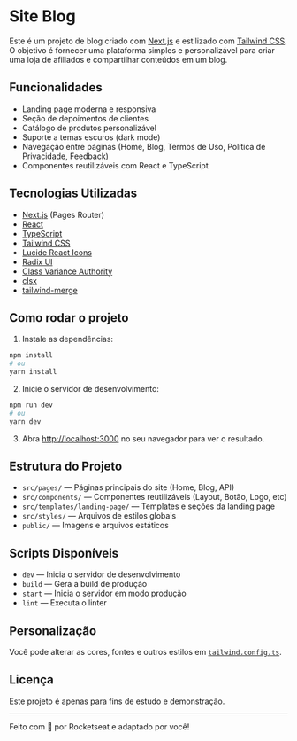 # Site Blog

Este é um projeto de blog criado com [Next.js](https://nextjs.org/) e estilizado com [Tailwind CSS](https://tailwindcss.com/). O objetivo é fornecer uma plataforma simples e personalizável para criar uma loja de afiliados e compartilhar conteúdos em um blog.

## Funcionalidades

- Landing page moderna e responsiva
- Seção de depoimentos de clientes
- Catálogo de produtos personalizável
- Suporte a temas escuros (dark mode)
- Navegação entre páginas (Home, Blog, Termos de Uso, Política de Privacidade, Feedback)
- Componentes reutilizáveis com React e TypeScript

## Tecnologias Utilizadas

- [Next.js](https://nextjs.org/) (Pages Router)
- [React](https://react.dev/)
- [TypeScript](https://www.typescriptlang.org/)
- [Tailwind CSS](https://tailwindcss.com/)
- [Lucide React Icons](https://lucide.dev/)
- [Radix UI](https://www.radix-ui.com/)
- [Class Variance Authority](https://cva.style/)
- [clsx](https://github.com/lukeed/clsx)
- [tailwind-merge](https://tailwind-merge.vercel.app/)

## Como rodar o projeto

1. Instale as dependências:

```bash
npm install
# ou
yarn install
```

2. Inicie o servidor de desenvolvimento:

```bash
npm run dev
# ou
yarn dev
```

3. Abra [http://localhost:3000](http://localhost:3000) no seu navegador para ver o resultado.

## Estrutura do Projeto

- `src/pages/` — Páginas principais do site (Home, Blog, API)
- `src/components/` — Componentes reutilizáveis (Layout, Botão, Logo, etc)
- `src/templates/landing-page/` — Templates e seções da landing page
- `src/styles/` — Arquivos de estilos globais
- `public/` — Imagens e arquivos estáticos

## Scripts Disponíveis

- `dev` — Inicia o servidor de desenvolvimento
- `build` — Gera a build de produção
- `start` — Inicia o servidor em modo produção
- `lint` — Executa o linter

## Personalização

Você pode alterar as cores, fontes e outros estilos em [`tailwind.config.ts`](tailwind.config.ts).

## Licença

Este projeto é apenas para fins de estudo e demonstração.

---

Feito com 💙 por Rocketseat e adaptado por você!
